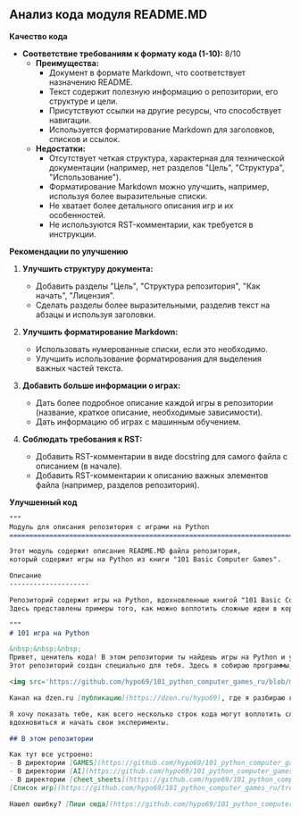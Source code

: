 ## Анализ кода модуля README.MD

**Качество кода**
*   **Соответствие требованиям к формату кода (1-10):** 8/10
    *   **Преимущества:**
        *   Документ в формате Markdown, что соответствует назначению README.
        *   Текст содержит полезную информацию о репозитории, его структуре и цели.
        *   Присутствуют ссылки на другие ресурсы, что способствует навигации.
        *   Используется форматирование Markdown для заголовков, списков и ссылок.
    *   **Недостатки:**
        *   Отсутствует четкая структура, характерная для технической документации (например, нет разделов "Цель", "Структура", "Использование").
        *   Форматирование Markdown можно улучшить, например, используя более выразительные списки.
        *   Не хватает более детального описания игр и их особенностей.
        *   Не используются RST-комментарии, как требуется в инструкции.

**Рекомендации по улучшению**

1.  **Улучшить структуру документа:**
    *   Добавить разделы "Цель", "Структура репозитория", "Как начать", "Лицензия".
    *   Сделать разделы более выразительными, разделив текст на абзацы и используя заголовки.

2.  **Улучшить форматирование Markdown:**
    *   Использовать нумерованные списки, если это необходимо.
    *   Улучшить использование форматирования для выделения важных частей текста.

3.  **Добавить больше информации о играх:**
    *   Дать более подробное описание каждой игры в репозитории (название, краткое описание, необходимые зависимости).
    *   Дать информацию об играх с машинным обучением.

4.  **Соблюдать требования к RST:**
    *  Добавить RST-комментарии в виде docstring для самого файла с описанием (в начале).
    *  Добавить RST-комментарии к описанию важных элементов файла (например, разделов репозитория).

**Улучшенный код**

```markdown
"""
Модуль для описания репозитория с играми на Python
=========================================================================================

Этот модуль содержит описание README.MD файла репозитория,
который содержит игры на Python из книги "101 Basic Computer Games".

Описание
--------------------

Репозиторий содержит игры на Python, вдохновленные книгой "101 Basic Computer Games".
Здесь представлены примеры того, как можно воплотить сложные идеи в коротких строках кода.

"""
# 101 игра на Python

&nbsp;&nbsp;&nbsp;
Привет, ценитель кода! В этом репозитории ты найдешь игры на Python и увидишь, как большие идеи воплощаются в короткие строки.
Этот репозиторий создан специально для тебя. Здесь я собираю программы, проверенные временем из легендарной книги «101 Basic Computer Games».

<img src='https://github.com/hypo69/101_python_computer_games_ru/blob/master/assets/images/dzen.jpeg'></img>

Канал на dzen.ru [публикацию](https://dzen.ru/hypo69), где я разбираю код репозитория. Подпишись, будет интересно

Я хочу показать тебе, как всего несколько строк кода могут воплотить сложные идеи, чтобы ты мог без труда разобраться в логике написания программы,
вдохновиться и начать свои эксперименты.

## В этом репозитории

Как тут все устроено:
- В директории [GAMES](https://github.com/hypo69/101_python_computer_games_ru/blob/master/GAMES) находится кодовая база игр, разложеная по директориям. Каждая директория содержат одну игру.
- В директории [AI](https://github.com/hypo69/101_python_computer_games_ru/tree/master/GAMES/AI), в GAMES находится своя кодовая база, где я реализую игры с моделью машинного обучения
- В директории [cheet_sheets](https://github.com/hypo69/101_python_computer_games_ru/tree/master/cheet_sheets) ты найдешь страницы с обучающим матераилом
[Список игр](https://github.com/hypo69/101_python_computer_games_ru/tree/master/GAMES/TOC.MD)

Нашел ошибку? [Пиши сюда](https://github.com/hypo69/101_python_computer_games_ru/issues)
```